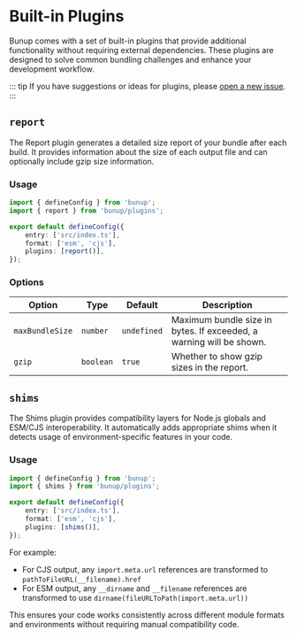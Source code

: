 # Built-in Plugins

Bunup comes with a set of built-in plugins that provide additional functionality without requiring external dependencies. These plugins are designed to solve common bundling challenges and enhance your development workflow.

::: tip
If you have suggestions or ideas for plugins, please [open a new issue](https://github.com/arshad-yaseen/bunup/issues/new).
:::

## `report`

The Report plugin generates a detailed size report of your bundle after each build. It provides information about the size of each output file and can optionally include gzip size information.

### Usage

```ts
import { defineConfig } from 'bunup';
import { report } from 'bunup/plugins';

export default defineConfig({
	entry: ['src/index.ts'],
	format: ['esm', 'cjs'],
	plugins: [report()],
});
```

### Options

| Option          | Type      | Default     | Description                                                         |
| --------------- | --------- | ----------- | ------------------------------------------------------------------- |
| `maxBundleSize` | `number`  | `undefined` | Maximum bundle size in bytes. If exceeded, a warning will be shown. |
| `gzip`          | `boolean` | `true`      | Whether to show gzip sizes in the report.                           |

## `shims`

The Shims plugin provides compatibility layers for Node.js globals and ESM/CJS interoperability. It automatically adds appropriate shims when it detects usage of environment-specific features in your code.

### Usage

```ts
import { defineConfig } from 'bunup';
import { shims } from 'bunup/plugins';

export default defineConfig({
	entry: ['src/index.ts'],
	format: ['esm', 'cjs'],
	plugins: [shims()],
});
```

For example:

- For CJS output, any `import.meta.url` references are transformed to `pathToFileURL(__filename).href`
- For ESM output, any `__dirname` and `__filename` references are transformed to use `dirname(fileURLToPath(import.meta.url))`

This ensures your code works consistently across different module formats and environments without requiring manual compatibility code.

<!-- ## `removeNodeProtocol`

The Remove Node Protocol plugin automatically removes the `node:` protocol prefix from import statements and require calls. This is useful when working with code that uses Node.js protocol imports but needs to be compatible with environments that don't support this syntax.

### Usage

```ts
import { defineConfig } from 'bunup';
import { removeNodeProtocol } from 'bunup/plugins';

export default defineConfig({
	entry: ['src/index.ts'],
	format: ['esm', 'cjs'],
	plugins: [removeNodeProtocol()],
});
```

The plugin transforms imports like:
```ts
import fs from 'node:fs';
const path = require('node:path');
```

Into:
```ts
import fs from 'fs';
const path = require('path');
``` -->
